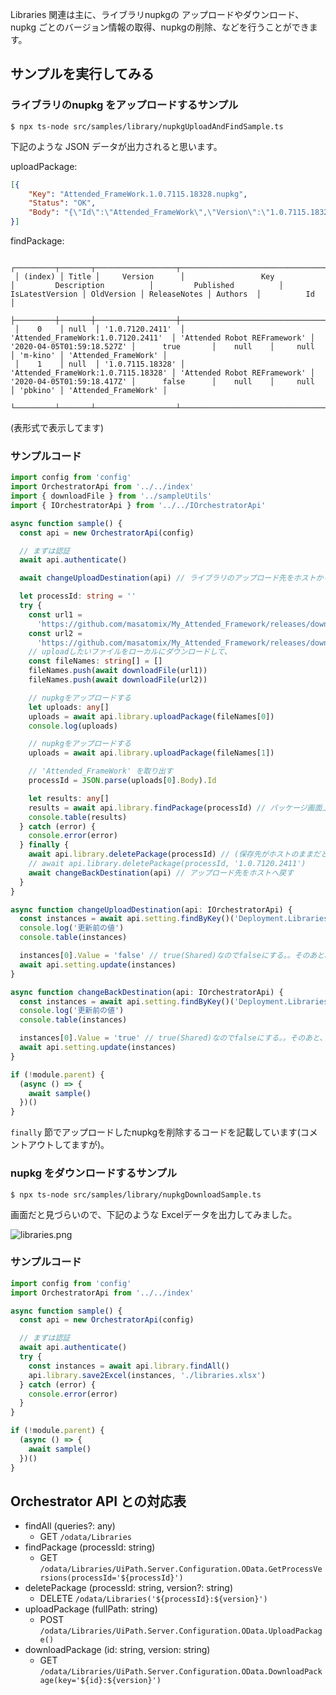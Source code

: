 
Libraries 関連は主に、ライブラリnupkgの アップロードやダウンロード、nupkg ごとのバージョン情報の取得、nupkgの削除、などを行うことができます。


## サンプルを実行してみる

### ライブラリのnupkg をアップロードするサンプル

```console
$ npx ts-node src/samples/library/nupkgUploadAndFindSample.ts
```

下記のような JSON データが出力されると思います。

uploadPackage:

```json
[{
    "Key": "Attended_FrameWork.1.0.7115.18328.nupkg",
    "Status": "OK",
    "Body": "{\"Id\":\"Attended_FrameWork\",\"Version\":\"1.0.7115.18328\"}"
}]
```

findPackage:

```console
 ┌─────────┬───────┬──────────────────┬─────────────────────────────────────┬──────────────────────────────┬────────────────────────────┬─────────────────┬────────────┬──────────────┬──────────┬──────────────────────┐
 │ (index) │ Title │     Version      │                 Key                 │         Description          │         Published          │ IsLatestVersion │ OldVersion │ ReleaseNotes │ Authors  │          Id          │
 ├─────────┼───────┼──────────────────┼─────────────────────────────────────┼──────────────────────────────┼────────────────────────────┼─────────────────┼────────────┼──────────────┼──────────┼──────────────────────┤
 │    0    │ null  │ '1.0.7120.2411'  │ 'Attended_FrameWork:1.0.7120.2411'  │ 'Attended Robot REFramework' │ '2020-04-05T01:59:18.527Z' │      true       │    null    │     null     │ 'm-kino' │ 'Attended_FrameWork' │
 │    1    │ null  │ '1.0.7115.18328' │ 'Attended_FrameWork:1.0.7115.18328' │ 'Attended Robot REFramework' │ '2020-04-05T01:59:18.417Z' │      false      │    null    │     null     │ 'pbkino' │ 'Attended_FrameWork' │
 └─────────┴───────┴──────────────────┴─────────────────────────────────────┴──────────────────────────────┴────────────────────────────┴─────────────────┴────────────┴──────────────┴──────────┴──────────────────────┘
```

(表形式で表示してます)


### サンプルコード

```typescript
import config from 'config'
import OrchestratorApi from '../../index'
import { downloadFile } from '../sampleUtils'
import { IOrchestratorApi } from '../../IOrchestratorApi'

async function sample() {
  const api = new OrchestratorApi(config)

  // まずは認証
  await api.authenticate()

  await changeUploadDestination(api) // ライブラリのアップロード先をホストからテナントへ変更

  let processId: string = ''
  try {
    const url1 =
      'https://github.com/masatomix/My_Attended_Framework/releases/download/1.0.7115.18328/Attended_FrameWork.1.0.7115.18328.nupkg'
    const url2 =
      'https://github.com/masatomix/My_Attended_Framework/releases/download/1.0.7120.2411/Attended_FrameWork.1.0.7120.2411.nupkg'
    // uploadしたいファイルをローカルにダウンロードして、
    const fileNames: string[] = []
    fileNames.push(await downloadFile(url1))
    fileNames.push(await downloadFile(url2))

    // nupkgをアップロードする
    let uploads: any[]
    uploads = await api.library.uploadPackage(fileNames[0])
    console.log(uploads)

    // nupkgをアップロードする
    uploads = await api.library.uploadPackage(fileNames[1])

    // 'Attended_FrameWork' を取り出す
    processId = JSON.parse(uploads[0].Body).Id

    let results: any[]
    results = await api.library.findPackage(processId) // パッケージ画面上の「名前」で検索
    console.table(results)
  } catch (error) {
    console.error(error)
  } finally {
    await api.library.deletePackage(processId) // (保存先がホストのままだと、削除は失敗する。さっき変更したのでエラーは出ないはず)
    // await api.library.deletePackage(processId, '1.0.7120.2411')
    await changeBackDestination(api) // アップロード先をホストへ戻す
  }
}

async function changeUploadDestination(api: IOrchestratorApi) {
  const instances = await api.setting.findByKey()('Deployment.Libraries.UseSharedFeed')
  console.log('更新前の値')
  console.table(instances)

  instances[0].Value = 'false' // true(Shared)なのでfalseにする。。そのあと、trueにもどせばOK
  await api.setting.update(instances)
}

async function changeBackDestination(api: IOrchestratorApi) {
  const instances = await api.setting.findByKey()('Deployment.Libraries.UseSharedFeed')
  console.log('更新前の値')
  console.table(instances)

  instances[0].Value = 'true' // true(Shared)なのでfalseにする。。そのあと、trueにもどせばOK
  await api.setting.update(instances)
}

if (!module.parent) {
  (async () => {
    await sample()
  })()
}

```

``finally`` 節でアップロードしたnupkgを削除するコードを記載しています(コメントアウトしてますが)。


### nupkg をダウンロードするサンプル

```console
$ npx ts-node src/samples/library/nupkgDownloadSample.ts
```

画面だと見づらいので、下記のような Excelデータを出力してみました。


![libraries.png](https://qiita-image-store.s3.ap-northeast-1.amazonaws.com/0/73777/6ca523cf-7cbe-77e1-ea3a-79d298695250.png)


### サンプルコード

```typescript
import config from 'config'
import OrchestratorApi from '../../index'

async function sample() {
  const api = new OrchestratorApi(config)

  // まずは認証
  await api.authenticate()
  try {
    const instances = await api.library.findAll()
    api.library.save2Excel(instances, './libraries.xlsx')
  } catch (error) {
    console.error(error)
  }
}

if (!module.parent) {
  (async () => {
    await sample()
  })()
}
```

## Orchestrator API との対応表

- findAll (queries?: any)
    - GET ``/odata/Libraries``
- findPackage (processId: string)
    - GET ``/odata/Libraries/UiPath.Server.Configuration.OData.GetProcessVersions(processId='${processId}')``
- deletePackage (processId: string, version?: string)
    - DELETE ``/odata/Libraries('${processId}:${version}')``
- uploadPackage (fullPath: string)
    - POST ``/odata/Libraries/UiPath.Server.Configuration.OData.UploadPackage()``
- downloadPackage (id: string, version: string)
    - GET ``/odata/Libraries/UiPath.Server.Configuration.OData.DownloadPackage(key='${id}:${version}')``
 